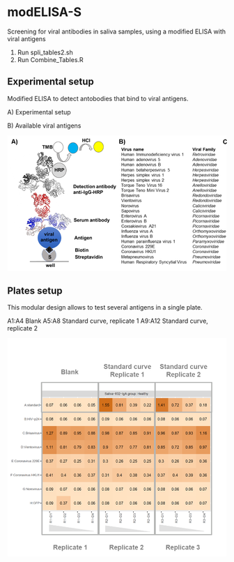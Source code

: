 # modELISA-S
Screening for viral antibodies in saliva samples, using a modified ELISA with viral antigens


1. Run spli_tables2.sh 
2. Run Combine_Tables.R

## Experimental setup

Modified ELISA to detect antobodies that bind to viral antigens. 

A) Experimental setup

B) Available viral antigens

![experiment!](experiment-image.png)

## Plates setup 

This modular design allows to test several antigens in a single plate.

A1:A4 Blank
A5:A8 Standard curve, replicate 1
A9:A12 Standard curve, replicate 2

![plates!](plate-setup.png)
